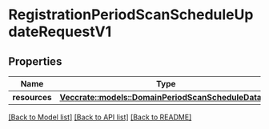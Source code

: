 # RegistrationPeriodScanScheduleUpdateRequestV1

## Properties

Name | Type | Description | Notes
------------ | ------------- | ------------- | -------------
**resources** | [**Vec<crate::models::DomainPeriodScanScheduleDataV1>**](domain.ScanScheduleDataV1.md) |  |

[[Back to Model list]](./README.md#documentation-for-models) [[Back to API list]](./README.md#documentation-for-api-endpoints) [[Back to README]](../README.md)
